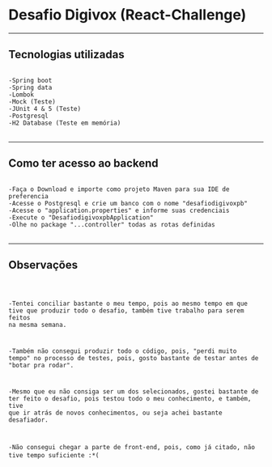 # Desafio Digivox (React-Challenge)
<hr>
<h2>Tecnologias utilizadas</h2>
<pre>
<code>
-Spring boot
-Spring data
-Lombok
-Mock (Teste)
-JUnit 4 & 5 (Teste)
-Postgresql
-H2 Database (Teste em memória)
</code>
</pre>
<hr>
<h2>Como ter acesso ao backend</h2>
<pre>
<code>
-Faça o Download e importe como projeto Maven para sua IDE de preferencia
-Acesse o Postgresql e crie um banco com o nome "desafiodigivoxpb"
-Acesse o "application.properties" e informe suas credenciais
-Execute o "DesafiodigivoxpbApplication"
-Olhe no package "...controller" todas as rotas definidas
</code>
</pre>
<hr>
<h2>Observações</h2>
<pre>
<code>

-Tentei conciliar bastante o meu tempo, pois ao mesmo tempo em que tive que produzir
todo o desafio, também tive trabalho para serem feitos na mesma semana.

-Também não consegui produzir todo o código, pois, "perdi muito tempo" no processo de testes,
pois, gosto bastante de testar antes de "botar pra rodar".

-Mesmo que eu não consiga ser um dos selecionados, gostei bastante de ter feito o desafio,
pois testou todo o meu conhecimento, e também, tive que ir atrás de novos conhecimentos, ou seja
achei bastante desafiador.

-Não consegui chegar a parte de front-end, pois, como já citado, não tive tempo suficiente :*(
</code>
</pre>
